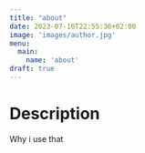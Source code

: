 ```yaml
---
title: "about"
date: 2023-07-16T22:55:36+02:00
image: 'images/author.jpg'
menu:
  main:
    name: 'about'
draft: true
---
```

# Description
Why i use that 
